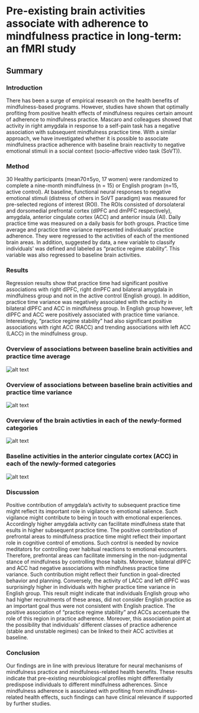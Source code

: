 # Pre-existing brain activities associate with adherence to mindfulness practice in long-term: an fMRI study
## Summary 
### Introduction
There has been a surge of empirical research on the health benefits of mindfulness-based programs. However, studies have shown that optimally profiting from positive health effects of mindfulness requires certain amount of adherence to mindfulness practice. Mascaro and colleagues showed that activity in right amygdala in response to a self-pain task has a negative association with subsequent mindfulness practice time. With a similar approach, we have investigated whether it is possible to associate mindfulness practice adherence with baseline brain reactivity to negative emotional stimuli in a social context (socio-affective video task (SoVT)).
### Method
30 Healthy participants (mean70±5yo, 17 women) were randomized to complete a nine-month mindfulness (n = 15) or English program (n=15, active control). At baseline, functional neural responses to negative emotional stimuli (distress of others in SoVT paradigm) was measured for pre-selected regions of interest (ROI). The ROIs consisted of dorsolateral and dorsomedial prefrontal cortex (dlPFC and dmPFC respectively), amygdala, anterior cingulate cortex (ACC) and anterior insula (AI). Daily practice time was measured on a daily basis for both groups. Practice time average and practice time variance represented individuals’ practice adherence. They were regressed to the activities of each of the mentioned brain areas. In addition, suggested by data, a new variable to classify individuals’ was defined and labeled as “practice regime stability”. This variable was also regressed to baseline brain activities. 
### Results
Regression results show that practice time had significant positive associations with right dlPFC, right dmPFC and bilateral amygdala in mindfulness group and not in the active control (English group). In addition, practice time variance was negatively associated with the activity in bilateral dlPFC and ACC in mindfulness group. In English group however, left dlPFC and ACC were positively associated with practice time variance. Interestingly, “practice regime stability” had also significant positive associations with right ACC (RACC) and trending associations with left ACC (LACC) in the mindfulness group. 
### Overview of associations between baseline brain activities and practice time average 
![alt text](docs/result3.png) 

### Overview of associations between baseline brain activities and practice time variance

![alt text](docs/result4.png)

### Overview of the brain activties in each of the newly-formed categories 
![alt text](docs/resultbox.png)

### Baseline activities in the anterior cingulate cortex (ACC) in each of the newly-formed categories 
![alt text](docs/resultacc.png)

### Discussion
Positive contribution of amygdala’s activity to subsequent practice time might reflect its important role in vigilance to emotional salience. Such vigilance might contribute to being in touch with emotional experiences. Accordingly higher amygdala activity can facilitate mindfulness state that esults in higher subsequent practice time. The positive contribution of prefrontal areas to mindfulness practice time might reflect their important role in cognitive control of emotions. Such control is needed by novice meditators for controlling over habitual reactions to emotional encounters. Therefore, prefrontal areas can facilitate immersing in the non-judgmental stance of mindfulness by controlling those habits.  Moreover, bilateral dlPFC and ACC had negative associations with mindfulness practice time variance. Such contribution might reflect their function in goal-directed behavior and planning. Conversely, the activity of LACC and left dlPFC was surprisingly higher in individuals with higher practice time variance in English group. This result might indicate that individuals English group who had higher recruitments of these areas, did not consider English practice as an important goal thus were not consistent with English practice. The positive association of “practice regime stability” and ACCs accentuate the role of this region in practice adherence. Moreover, this association point at the possibility that individuals’ different classes of practice adherence (stable and unstable regimes) can be linked to their ACC activities at baseline.
### Conclusion
Our findings are in line with previous literature for neural mechanisms of mindfulness practice and mindfulness-related health benefits. These results indicate that pre-existing neurobiological profiles might differentially predispose individuals to different mindfulness adherences. Since mindfulness adherence is associated with profiting from mindfulness-related health effects, such findings can have clinical relevance if supported by further studies. 
